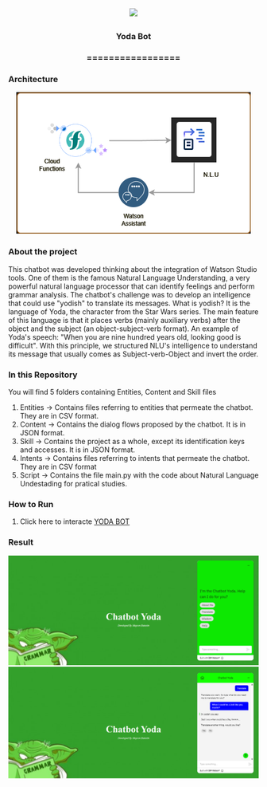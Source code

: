 <h1 align="center">
  <img src="https://img.shields.io/static/v1?label=Yoda%20Bot%20POR&message=MAYCON%20BATESTIN&color=7159c1&style=flat-square&logo=ghost"/>
</h1>

<h3 align="center">Yoda Bot</h3>
<h3 align="center">=================</h3>

<h3>Architecture</h3>

<p align="center">
  <img src="img/img.png">
</p>

<h3>About the project</h3>

<p>This chatbot was developed thinking about the integration of Watson Studio tools. One of them is the famous Natural Language Understanding, a very powerful natural language processor that can identify feelings and perform grammar analysis.
The chatbot's challenge was to develop an intelligence that could use "yodish" to translate its messages.
What is yodish? It is the language of Yoda, the character from the Star Wars series. The main feature of this language is that it places verbs (mainly auxiliary verbs) after the object and the subject (an object-subject-verb format). An example of Yoda's speech: "When you are nine hundred years old, looking good is difficult".
With this principle, we structured NLU's intelligence to understand its message that usually comes as Subject-verb-Object and invert the order.</p>

<h3>In this Repository</h3>

<p>You will find 5 folders containing Entities, Content and Skill files </p>

1. Entities -> Contains files referring to entities that permeate the chatbot. They are in CSV format.
2. Content -> Contains the dialog flows proposed by the chatbot. It is in JSON format.
3. Skill -> Contains the project as a whole, except its identification keys and accesses. It is in JSON format.
4. Intents ->  Contains files referring to intents that permeate the chatbot. They are in CSV format
5. Script -> Contains the file main.py with the code about Natural Language Undestading for pratical studies.

<h3>How to Run</h3>

1. Click here to interacte [YODA BOT](https://batestin1.github.io/yodabot/)



<h3>Result</h3>
<p align="center">
  <img src="out/1.png">
  <img src="out/2.png">
</p>
